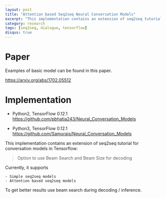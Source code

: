```yaml
---
layout: post
title: "Attention based Seq2seq Neural Conversation Models"
excerpt: "This implementation contains an extension of seq2seq tutorial for conversation models in Tensorflow: Option to use Beam Search and Beam Size for decoding, Simple seq2seq models, Attention based seq2seq models."
category: research
tags: [seq2seq, dialogue, tensorflow]
disqus: true
---
```


# Paper
<!-- 论文地址，说明论文要解决的问题 -->
Examples of basic model can be found in this paper.

https://arxiv.org/abs/1702.05512

# Implementation
<!-- 对应论文的实现：开源码地址，数据等 -->

* Python2, TensorFlow 0.12.1
https://github.com/pbhatia243/Neural_Conversation_Models

* Python3, TensorFlow 0.12.1
https://github.com/Samurais/Neural_Conversation_Models

This implementation contains an extension of seq2seq tutorial for conversation models in Tensorflow:

> Option to use Beam Search and Beam Size for decoding

Currently, it supports

    - Simple seq2seq models
    - Attention based seq2seq models

To get better results use beam search during decoding / inference.



